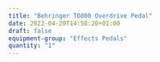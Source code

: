 ```yaml
---
title: "Behringer TO800 Overdrive Pedal"
date: 2022-04-20T14:58:20+01:00
draft: false
equipment-group: "Effects Pedals"
quantity: "1"
---
```


